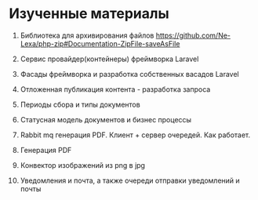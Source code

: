 
# Изученные материалы 

1) Библиотека для архивирования файлов
https://github.com/Ne-Lexa/php-zip#Documentation-ZipFile-saveAsFile

2) Сервис провайдер(контейнеры) фреймворка Laravel 

3) Фасады фреймворка и разработка собственных васадов Laravel 

4) Отложенная публикация контента - разработка запроса 

5) Периоды сбора и типы документов

6) Статусная модель документов и бизнес процессы

7) Rabbit mq генерация PDF. Клиент + сервер очередей. Как работает. 

8) Генерация PDF 

9) Конвектор изображений из png в jpg

10) Уведомления и почта, а также очереди отправки уведомлений и почты
